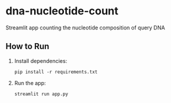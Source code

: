 # dna-nucleotide-count

Streamlit app counting the nucleotide composition of query DNA

## How to Run

1. Install dependencies:
   ```
   pip install -r requirements.txt
   ```

2. Run the app:
   ```
   streamlit run app.py